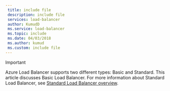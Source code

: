 ```yaml
---
 title: include file
 description: include file
 services: load-balancer
 author: KumudD
 ms.service: load-balancer
 ms.topic: include
 ms.date: 04/03/2018
 ms.author: kumud
 ms.custom: include file
---
```


> [!IMPORTANT]
Azure Load Balancer supports two different types: Basic and Standard. This article discusses Basic Load Balancer. For more information about Standard Load Balancer, see [Standard Load Balancer overview](https://aka.ms/AzureLoadBalancerStandard).
